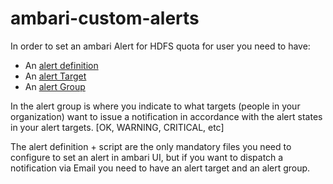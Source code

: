 # ambari-custom-alerts

In order to set an ambari Alert for HDFS quota for user you need to have:
* An [alert definition](/spaceQuota/alert-definition)
* An [alert Target](/spaceQuota/alert-targets)
* An [alert Group](/spaceQuota/alert-groups)

In the alert group is where you indicate to what targets (people in your organization) want to issue a notification in accordance with the alert states in your alert targets. [OK, WARNING, CRITICAL, etc]

The alert definition + script are the only mandatory files you need to configure to set an alert in ambari UI, but if you want to dispatch a notification via Email you need to have an alert target and an alert group.